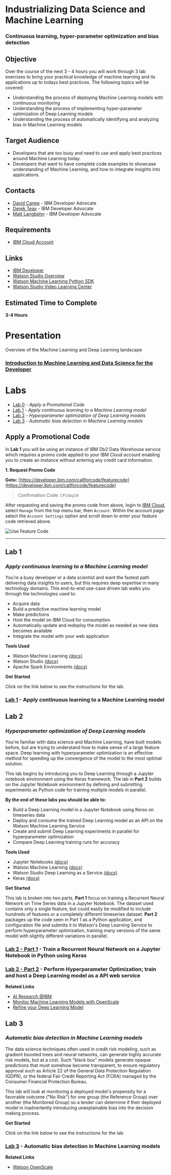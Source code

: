 # Industrializing Data Science and Machine Learning

### Continuous learning, hyper-parameter optimization and bias detection

## Objective
Over the course of the next 3 - 4 hours you will work through 3 lab exercises to bring your practical knowledge of machine learning and its applications up to todays best practices. The following topics will be covered:

- Understanding the process of deploying  Machine Learning models with continuous monitoring
- Understanding the process  of implementing hyper-parameter optimization of Deep Learning models
- Understanding the process of automatically identifying and analyzing  bias in Machine Learning models

## Target Audience
- Developers that are too busy and need to use and apply best practices around Machine Learning today.
- Developers that want to have complete code examples to showcase understanding of Machine Learning, and how to integrate insights into applications.

## Contacts
- [David Carew](mailto:carew@us.ibm.com) - IBM Developer Advocate
- [Derek Teay](mailto:Derek.Teay@ibm.com) - IBM Developer Advocate
- [Matt Langbehn](mailto:mlangbe@us.ibm.com) - IBM Developer Advocate


## Requirements
* [IBM Cloud Account](https://cloud.ibm.com)


## Links
* [IBM Developer](https://developer.ibm.com)
* [Watson Studio Overview](https://dataplatform.cloud.ibm.com/docs/content/wsj/getting-started/overview-ws.html?audience=wdp&context=wdp&linkInPage=true)
* [Watson Machine Learning Python SDK](https://wml-api-pyclient.mybluemix.net/)
* [Watson Studio Video Learning Center](https://www.youtube.com/playlist?list=PLzpeuWUENMK3u3j_hffhNZX3-Jkht3N6V)

## Estimated Time to Complete
**3-4 Hours**

# Presentation
Overview of the Machine Learning and Deep Learning landscape
### [Introduction to Machine Learning and Data Science for the Developer](docs/ml-workshop.pdf)

# Labs
- [Lab 0](#apply-a-promotional-code) - _Apply a Promotional Code_
- [Lab 1](#Lab-1) - _Apply continuous learning to a Machine Learning model_
- [Lab 2](#Lab-2) - _Hyperparameter optimization of Deep Learning models_
- [Lab 3](#Lab-3) - _Automatic bias detection in Machine Learning models_


## Apply a Promotional Code
In **Lab 1** you will be using an instance of IBM Db2 Data Warehouse service which  requires a promo code applied to your IBM Cloud account enabling you to create an instance without entering any credit card information.  

**1. Request Promo Code**

**Goto:** [https://developer.ibm.com/callforcode/featurecode](https://developer.ibm.com/callforcode/featurecode)

> Confirmation Code: `CFCday19`

After requesting and saving the promo code from above, login to [IBM Cloud](https://cloud.ibm.com), select `Manage` from the top menu bar, then `Account`.  Within the account page select the `Account Settings` option and scroll down to enter your feature code retrieved above.

![Use Feature Code](docs/images/use-feature-code.gif)


----

## Lab 1
### _Apply continuous learning to a Machine Learning model_

You’re a busy developer or  a data scientist and want the fastest path delivering data insights to users, but this requires deep expertise in many technology domains. This end-to-end use-case driven lab walks you through the technologies used to:

- Acquire data
- Build a predictive machine learning model
- Make predictions
- Host the model on IBM Cloud for consumption
- Automatically update and redeploy the model as needed as new data becomes available
- Integrate the model with your web application


**Tools Used**
- Watson Machine Learning _[(docs)](https://dataplatform.cloud.ibm.com/docs/content/wsj/analyze-data/ml-overview.html)_
- Watson Studio _[(docs)](https://dataplatform.cloud.ibm.com/docs/content/wsj/getting-started/welcome-main.html?audience=wdp)_
- Apache Spark Environments [(docs)](https://dataplatform.cloud.ibm.com/docs/content/wsj/analyze-data/environments-parent.html?audience=wdp)


**Get Started**

Click on the link below to see the instructions for the lab.


### [Lab 1](https://github.com/ibm-ai-education/continuous-learning-with-watson-ml) - Apply continuous learning to a  Machine Learning model


## Lab 2
### _Hyperparameter optimization of Deep Learning models_
You're familiar with data science and Machine Learning, have built models before, but are trying to understand how to make sense of a large feature space. Deep learning with hyperparameter optimization is an effective method for speeding up the convergence of the model to the most optimal solution.

This lab begins by introducing you to Deep Learning through a Jupyter notebook environment using the Keras framework. The lab in **Part 2** builds on the Jupyter Notebook environment by defining and submitting experiments as Python code for training multiple models in parallel.

**By the end of these labs you should be able to:**

- Build a Deep Learning model in a Jupyter Notebook using Keras on timeseries data
- Deploy and consume the trained Deep Learning model as an API on the Watson Machine Learning Service
- Create and submit Deep Learning experiments in parallel for hyperparameter optimization
- Compare Deep Learning training runs for accuracy

**Tools Used**
- Jupyter Notebooks _[(docs)](https://jupyter-notebook.readthedocs.io/en/stable/)_
- Watson Machine Learning _[(docs)](https://dataplatform.cloud.ibm.com/docs/content/wsj/analyze-data/ml-overview.html)_
- Watson Studio Deep Learning as a Service _[(docs)](https://dataplatform.cloud.ibm.com/docs/content/wsj/analyze-data/ml_dlaas.html?audience=wdp)_
- Keras [(docs)](https://keras.io/)

**Get Started**

This lab is broken into two parts, **Part 1** focus on training a Recurrent Neural Network on Time Series data in a Jupyter Notebook. The dataset used contains only a single feature, but could easily be modified to include hundreds of features or a completely different timeseries dataset. **Part 2** packages up the code seen in Part 1 as a Python application, and configuration file and submits it to Watson's Deep Learning Service to perform hyperparameter optimization, training many versions of the same model with slightly different variations in parallel.

### [Lab 2 - Part 1](https://github.com/ibm-ai-education/timeseries-rnn-lab-part1) - Train a Recurrent Neural Network on a Jupyter Notebook in Python using Keras
### [Lab 2 - Part 2](https://github.com/ibm-ai-education/timeseries-rnn-lab-part2) - Perform Hyperparameter Optimization; train and host a Deep Learning model as a API web service

**Related Links**
- [AI Research @IBM](https://www.research.ibm.com/artificial-intelligence/)
- [Monitor Machine Learning Models with OpenScale](https://developer.ibm.com/patterns/monitor-custom-machine-learning-engine-with-ai-openscale/)
- [Refine your Deep Learning Model](https://developer.ibm.com/articles/image-recognition-challenge-with-tensorflow-and-keras-pt2/)


## Lab 3
### _Automatic bias detection in Machine Learning models_
The data science techniques often used in credit risk modeling, such as gradient boosted trees and neural networks, can generate highly accurate risk models, but at a cost. Such "black box" models generate opaque predictions that must somehow become transparent, to ensure regulatory approval such as Article 22 of the General Data Protection Regulation (GDPR), or the federal Fair Credit Reporting Act (FCRA) managed by the Consumer Financial Protection Bureau.

This lab will look at monitoring a deployed model's propensity for a favorable outcome ("No Risk") for one group (the Reference Group) over another (the Monitored Group) so a lender can determine if their deployed model in inadvertently introducing unexplainable bias into the  decision making process.


**Get Started**

Click on the link below to see the instructions for the lab.

### [Lab 3](https://cloud.ibm.com/docs/services/ai-openscale?topic=ai-openscale-gettingstarted#gs-setup) - Automatic bias detection in Machine Learning models



**Related Links**
- [Watson OpenScale](https://cloud.ibm.com/docs/services/ai-openscale?topic=ai-openscale-gettingstarted#gettingstarted)
